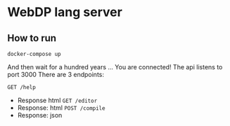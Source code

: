 # WebDP lang server

## How to run
`docker-compose up`

And then wait for a hundred years
...
You are connected! The api listens to port 3000
There are 3 endpoints:

`GET /help` 
  - Response html
`GET /editor`
   - Response: html
`POST /compile`
  - Response: json
